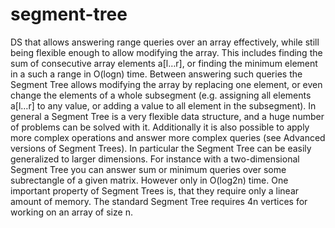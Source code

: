 # segment-tree
DS that allows answering range queries over an array effectively, while still being flexible enough to allow modifying the array. This includes finding the sum of consecutive array elements a[l…r], or finding the minimum element in a such a range in O(logn) time. Between answering such queries the Segment Tree allows modifying the array by replacing one element, or even change the elements of a whole subsegment (e.g. assigning all elements a[l…r] to any value, or adding a value to all element in the subsegment).
In general a Segment Tree is a very flexible data structure, and a huge number of problems can be solved with it. Additionally it is also possible to apply more complex operations and answer more complex queries (see Advanced versions of Segment Trees). In particular the Segment Tree can be easily generalized to larger dimensions. For instance with a two-dimensional Segment Tree you can answer sum or minimum queries over some subrectangle of a given matrix. However only in O(log2n) time.
One important property of Segment Trees is, that they require only a linear amount of memory. The standard Segment Tree requires 4n vertices for working on an array of size n.
